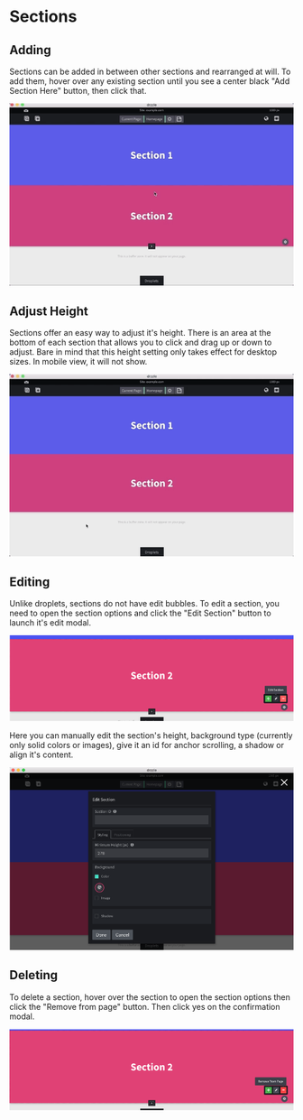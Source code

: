 # Sections

## Adding
Sections can be added in between other sections and rearranged at will. To add them, hover over any existing section until you see a center black "Add Section Here" button, then click that.

![Adding sections](./add-section.gif)

## Adjust Height
Sections offer an easy way to adjust it's height. There is an area at the bottom of each section that allows you to click and drag up or down to adjust. Bare in mind that this height setting only takes effect for desktop sizes. In mobile view, it will not show.

![Adjusting section height](./section-adjust-height.gif)

## Editing
Unlike droplets, sections do not have edit bubbles. To edit a section, you need to open the section options and click the "Edit Section" button to launch it's edit modal.

![Open section options](./section-options.png)

Here you can manually edit the section's height, background type (currently only solid colors or images), give it an id for anchor scrolling, a shadow or align it's content.

![Edit section](./section-editing.png)

## Deleting
To delete a section, hover over the section to open the section options then click the "Remove from page" button. Then click yes on the confirmation modal.

![Remove section](./section-remove.png)
